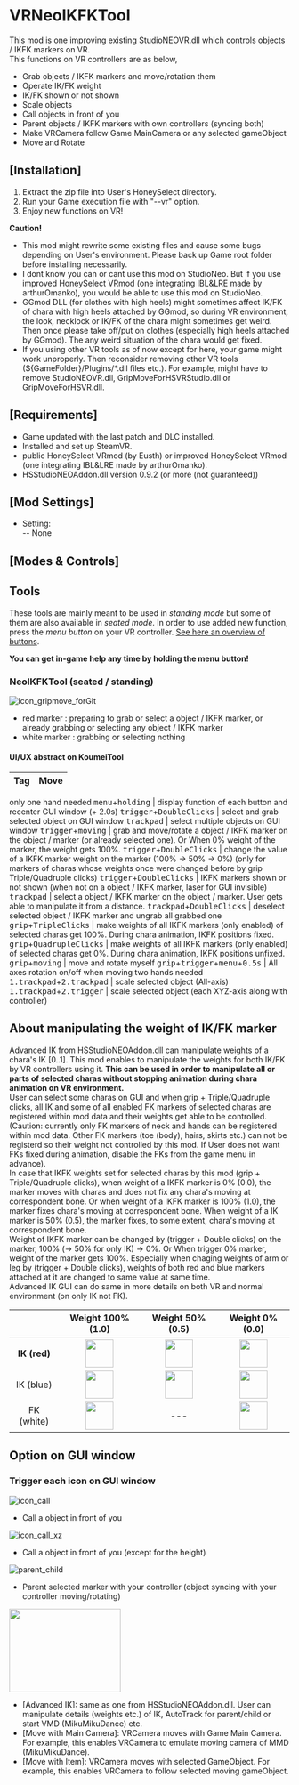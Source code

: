 # VRNeoIKFKTool

This mod is one improving existing StudioNEOVR.dll which controls objects / IKFK markers on VR.  
This functions on VR controllers are as below,

- Grab objects / IKFK markers and move/rotation them
- Operate IK/FK weight
- IK/FK shown or not shown
- Scale objects
- Call objects in front of you
- Parent objects / IKFK markers with own controllers (syncing both)
- Make VRCamera follow Game MainCamera or any selected gameObject
- Move and Rotate

## [Installation]
1. Extract the zip file into User's HoneySelect directory.
2. Run your Game execution file with "--vr" option. 
3. Enjoy new functions on VR!

**Caution!** 
- This mod might rewrite some existing files and cause some bugs depending on User's environment.
  Please back up Game root folder before installing necessarily.
- I dont know you can or cant use this mod on StudioNeo. But if you use improved HoneySelect VRmod (one integrating IBL&LRE made by arthurOmanko), you would be able to use this mod on StudioNeo.
- GGmod DLL (for clothes with high heels) might sometimes affect IK/FK of chara with high heels attached by GGmod, so during VR environment, the look, necklock or IK/FK of the chara might sometimes get weird. Then once please take off/put on clothes (especially high heels attached by GGmod). The any weird situation of the chara would get fixed.
- If you using other VR tools as of now except for here, your game might work unproperly. Then reconsider removing other VR tools (${GameFolder}/Plugins/*.dll files etc.). For example, might have to remove StudioNEOVR.dll, GripMoveForHSVRStudio.dll or GripMoveForHSVR.dll.  

## [Requirements]
- Game updated with the last patch and DLC installed.
- Installed and set up SteamVR.
- public HoneySelect VRmod (by Eusth) or improved HoneySelect VRmod (one integrating IBL&LRE made by arthurOmanko).
- HSStudioNEOAddon.dll version 0.9.2 (or more (not guaranteed))

## [Mod Settings]
- Setting:      
  -- None

## [Modes & Controls]

## Tools

These tools are mainly meant to be used in *standing mode* but some of them are also available in *seated mode*. In order to use added new function, press the *menu button* on your VR controller. [See here an overview of buttons](https://forums.unrealengine.com/attachment.php?attachmentid=87367&d=1460020388).

**You can get in-game help any time by holding the menu button!**

### NeoIKFKTool (seated / standing)
![icon_gripmove_forGit](https://user-images.githubusercontent.com/68005887/94588610-176d9a00-02bf-11eb-98c2-c065f4624709.png)

- red marker : preparing to grab or select a object / IKFK marker, or already grabbing or selecting any object / IKFK marker  
- white marker : grabbing or selecting nothing  

#### UI/UX abstract on KoumeiTool
Tag                |  Move     | 
:------------:     | ------  | 
only one hand needed
<kbd>menu</kbd>+<kbd>holding</kbd> | display function of each button and recenter GUI window (+ 2.0s)
<kbd>trigger</kbd>+<kbd>DoubleClicks</kbd> | select and grab selected object on GUI window
<kbd>trackpad</kbd> | select multiple objects on GUI window
<kbd>trigger</kbd>+<kbd>moving</kbd> | grab and move/rotate a object / IKFK marker on the object / marker (or already selected one). Or When 0% weight of the marker, the weight gets 100%.
<kbd>trigger</kbd>+<kbd>DoubleClicks</kbd> | change the value of a IKFK marker weight on the marker (100% -> 50% -> 0%) (only for markers of charas whose weights once were changed before by grip Triple/Quadruple clicks)
<kbd>trigger</kbd>+<kbd>DoubleClicks</kbd> | IKFK markers shown or not shown (when not on a object / IKFK marker, laser for GUI invisible)
<kbd>trackpad</kbd> | select a object / IKFK marker on the object / marker. User gets able to manipulate it from a distance.
<kbd>trackpad</kbd>+<kbd>DoubleClicks</kbd> | deselect selected object / IKFK marker and ungrab all grabbed one 
<kbd>grip</kbd>+<kbd>TripleClicks</kbd> | make weights of all IKFK markers (only enabled) of selected charas get 100%. During chara animation, IKFK positions fixed.
<kbd>grip</kbd>+<kbd>QuadrupleClicks</kbd> | make weights of all IKFK markers (only enabled) of selected charas get 0%. During chara animation, IKFK positions unfixed.
<kbd>grip</kbd>+<kbd>moving</kbd> | move and rotate myself
<kbd>grip</kbd>+<kbd>trigger</kbd>+<kbd>menu</kbd>+<kbd>0.5s</kbd> | All axes rotation on/off when moving
two hands needed
<kbd>1.trackpad</kbd>+<kbd>2.trackpad</kbd> | scale selected object (All-axis)
<kbd>1.trackpad</kbd>+<kbd>2.trigger</kbd> | scale selected object (each XYZ-axis along with controller)
## About manipulating the weight of IK/FK marker
Advanced IK from HSStudioNEOAddon.dll can manipulate weights of a chara's IK [0..1]. This mod enables to manipulate the weights for both IK/FK by VR controllers using it.
**This can be used in order to manipulate all or parts of selected charas without stopping animation during chara animation on VR environment.**  
User can select some charas on GUI and when grip + Triple/Quadruple clicks, all IK and some of all enabled FK markers of selected charas are registered within mod data and their weights get able to be controlled. 
(Caution: currently only FK markers of neck and hands can be registered within mod data. Other FK markers (toe (body), hairs, skirts etc.) can not be registerd so their weight not controlled by this mod. 
If User does not want FKs fixed during animation, disable the FKs from the game menu in advance).   
In case that IKFK weights set for selected charas by this mod (grip + Triple/Quadruple clicks), when weight of a IKFK marker is 0% (0.0), the marker moves with charas and does not fix any chara's moving at correspondent bone.
Or when weight of a IKFK marker is 100% (1.0), the marker fixes chara's moving at correspondent bone. When weight of a IK marker is 50% (0.5), the marker fixes, to some extent, chara's moving at correspondent bone.  
Weight of IKFK marker can be changed by (trigger + Double clicks) on the marker, 100% (-> 50% for only IK) -> 0%. Or When trigger 0% marker, weight of the marker gets 100%.
Especially when chaging weights of arm or leg by (trigger + Double clicks), weights of both red and blue markers attached at it are changed to same value at same time.  
Advanced IK GUI can do same in more details on both VR and normal environment (on only IK not FK).  

<table>
<tr align="center">
  <th> </th>
  <th>Weight 100% (1.0)</th>
  <th>Weight 50% (0.5)</th>
  <th>Weight 0% (0.0)</th>
</tr>
<tr align="center">
  <th>IK (red)</th>
  <th><img src="https://github.com/arthurOmanko/VRNeoIKFKTool/assets/68005887/ebc447d1-5c18-4e92-b783-397ce70e7dcf" width="50" height="50"></th>
  <th><img src="https://github.com/arthurOmanko/VRNeoIKFKTool/assets/68005887/b18c94c4-f51b-4c1a-b6ae-fda228e0652f" width="50" height="50"></th>
  <th><img src="https://github.com/arthurOmanko/VRNeoIKFKTool/assets/68005887/b161b42d-1ad6-47aa-9964-29701a02d554" width="50" height="50"></th>
</tr>
<tr align="center">
  <td>IK (blue)</td>
  <td><img src="https://github.com/arthurOmanko/VRNeoIKFKTool/assets/68005887/1000aaab-5027-4c42-b27e-15bb1281decf" width="50" height="50"></td>
  <td><img src="https://github.com/arthurOmanko/VRNeoIKFKTool/assets/68005887/40b63852-56ef-4364-9a54-7143c02b1634" width="50" height="50"></td>
  <td><img src="https://github.com/arthurOmanko/VRNeoIKFKTool/assets/68005887/96458dd8-eb15-48b4-b61f-61627cfbce03" width="50" height="50"></td>
</tr>
<tr align="center">
  <td>FK (white)</td>
  <td><img src="https://github.com/arthurOmanko/VRNeoIKFKTool/assets/68005887/c32175c7-bd0f-4178-9538-cc55efe35347" width="50" height="50"></td>
  <td>---</td>
  <td><img src="https://github.com/arthurOmanko/VRNeoIKFKTool/assets/68005887/ea8aa8f8-ab26-42b8-95dd-54a83e9dfc02" width="50" height="50"></td>
</tr>
</table>

## Option on GUI window
### Trigger each icon on GUI window  

![icon_call](https://user-images.githubusercontent.com/68005887/94591985-c7dd9d00-02c3-11eb-85b5-dbe3c541413c.png)

- Call a object in front of you

![icon_call_xz](https://user-images.githubusercontent.com/68005887/94592000-ca3ff700-02c3-11eb-802a-b275d15bfb65.png)

- Call a object in front of you (except for the height)

![parent_child](https://user-images.githubusercontent.com/68005887/94592023-cd3ae780-02c3-11eb-98c9-1e312babd3c2.png)

- Parent selected marker with your controller (object syncing with your controller moving/rotating)

<img src="https://github.com/arthurOmanko/VRNeoIKFKTool/assets/68005887/e818d50e-6ab9-420e-aeaa-15007ec047b8" width="200" height="150">

- [Advanced IK]: same as one from HSStudioNEOAddon.dll. User can manipulate details (weights etc.) of IK, AutoTrack for parent/child or start VMD (MikuMikuDance) etc.
- [Move with Main Camera]: VRCamera moves with Game Main Camera. For example, this enables VRCamera to emulate moving camera of MMD (MikuMikuDance). 
- [Move with Item]: VRCamera moves with selected GameObject. For example, this enables VRCamera to follow selected moving gameObject. 

